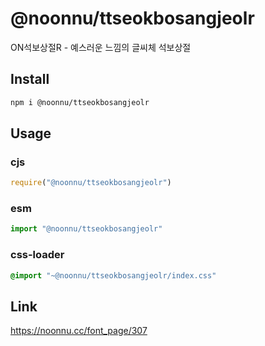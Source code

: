 # @noonnu/ttseokbosangjeolr
ON석보상절R - 예스러운 느낌의 글씨체 석보상절

## Install
```sh
npm i @noonnu/ttseokbosangjeolr
```
## Usage
### cjs
```js
require("@noonnu/ttseokbosangjeolr")
```
### esm
```js
import "@noonnu/ttseokbosangjeolr"
```
### css-loader
```css
@import "~@noonnu/ttseokbosangjeolr/index.css"
```

## Link
https://noonnu.cc/font_page/307